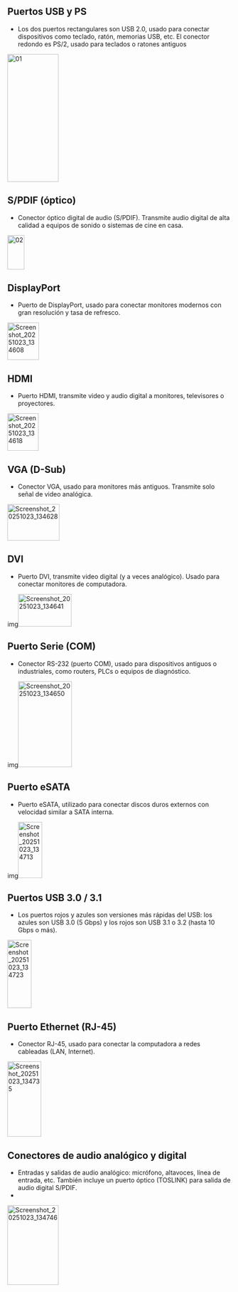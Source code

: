 ## Puertos USB y PS

* Los dos puertos rectangulares son USB 2.0, usado para conectar dispositivos como teclado, ratón, memorias USB, etc. El conector redondo es PS/2, usado para teclados o ratones antiguos

<img width="115" height="287" alt="01" src="https://github.com/user-attachments/assets/718990ba-621c-4a4b-aaf2-30bc9300dd8c" />

## S/PDIF (óptico)
* Conector óptico digital de audio (S/PDIF). Transmite audio digital de alta calidad a equipos de sonido o sistemas de cine en casa.

<img width="38" height="77" alt="02" src="https://github.com/user-attachments/assets/5102e91b-7277-4c7b-8ac6-583e62469d98" />

## DisplayPort

* Puerto de DisplayPort, usado para conectar monitores modernos con gran resolución y tasa de refresco.

<img width="71" height="84" alt="Screenshot_20251023_134608" src="https://github.com/user-attachments/assets/5abca213-f271-489e-a9d3-5c17c4fe7344" />

## HDMI

* Puerto HDMI, transmite video y audio digital a monitores, televisores o proyectores.

<img width="70" height="84" alt="Screenshot_20251023_134618" src="https://github.com/user-attachments/assets/6002cbf4-8bd4-4fe6-86c9-ac5a1f2f2e7a" />

## VGA (D-Sub)

* Conector VGA, usado para monitores más antiguos. Transmite solo señal de video analógica.

<img width="117" height="82" alt="Screenshot_20251023_134628" src="https://github.com/user-attachments/assets/c6f7ebab-6d10-4b3b-8bb7-b76df2ac569a" />

## DVI

* Puerto DVI, transmite video digital (y a veces analógico). Usado para conectar monitores de computadora.

img<img width="120" height="73" alt="Screenshot_20251023_134641" src="https://github.com/user-attachments/assets/7b07c148-b798-425c-8a0a-d5109cb1270a" />


## Puerto Serie (COM)

* Conector RS-232 (puerto COM), usado para dispositivos antiguos o industriales, como routers, PLCs o equipos de diagnóstico.

img<img width="121" height="193" alt="Screenshot_20251023_134650" src="https://github.com/user-attachments/assets/eb3b08c6-1878-4c6b-a782-f551d7d4173d" />


## Puerto eSATA

* Puerto eSATA, utilizado para conectar discos duros externos con velocidad similar a SATA interna.

img<img width="54" height="126" alt="Screenshot_20251023_134713" src="https://github.com/user-attachments/assets/ba331501-012e-46cf-b153-a679f4b0634e" />


## Puertos USB 3.0 / 3.1

* Los puertos rojos y azules son versiones más rápidas del USB: los azules son USB 3.0 (5 Gbps) y los rojos son USB 3.1 o 3.2 (hasta 10 Gbps o más).

<img width="54" height="153" alt="Screenshot_20251023_134723" src="https://github.com/user-attachments/assets/92611c5a-c296-453e-8cb2-0cb94623de5f" />

## Puerto Ethernet (RJ-45)

* Conector RJ-45, usado para conectar la computadora a redes cableadas (LAN, Internet).

<img width="76" height="169" alt="Screenshot_20251023_134735" src="https://github.com/user-attachments/assets/0f2b9618-e320-4084-af77-26343607721d" />

## Conectores de audio analógico y digital

* Entradas y salidas de audio analógico: micrófono, altavoces, línea de entrada, etc. También incluye un puerto óptico (TOSLINK) para salida de audio digital S/PDIF.
* 
<img width="115" height="179" alt="Screenshot_20251023_134746" src="https://github.com/user-attachments/assets/8f1d940e-077b-4ecd-87d9-dcbfa93f6d8f" />
